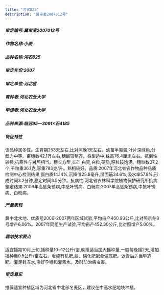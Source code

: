 ```yaml
---
title: "河农825"
description: "冀审麦2007012号"
---
```

##### 审定编号:冀审麦2007012号

##### 作物名称:小麦

##### 品种名称:河农825

##### 审定年份:2007

##### 审定单位:河北省

##### 育种者:河北农业大学

##### 申请者:河北农业大学

##### 品种来源:临远95—3091×石4185

##### 特征特性
该品种属冬性。生育期253天左右,比对照晚1天左右。幼苗半匍匐,叶片深绿色,分蘖力中等。亩穗数42.1万左右,穗层较整齐。株型适中,株高76.4厘米左右。抗倒性较强,抗寒性与对照相当。穗长方型,长芒,白壳,白粒,硬质,籽粒较饱满。穗粒数37.2个,千粒重36.1克,容重783克/升。熟相较好。品质:2007年河北省农作物品种品质检测中心检测结果,蛋白质14.14%,沉降值25.8毫升,湿面筋34.6%,吸水率57.8%,形成时间3.2分钟,稳定时间3.5分钟。抗病性:河北省农林科学院植物保护研究所抗病鉴定结果:2006年高感条锈病,中感叶锈病、白粉病;2007年高感条锈病,中抗叶锈病、白粉病。

##### 产量表现
冀中北水地、优质组2006-2007两年区域试验,平均亩产460.93公斤,比对照京冬8号增产6.06%。2007年同组生产试验,平均亩产452.30公斤,比对照增产5.00%。

##### 栽培技术要点
适宜播期10月上旬,播种量10~12公斤/亩,晚播适当加大播种量,一般每晚播2天,增加播种量0.5公斤/亩左右。增施有机肥,氮、磷化肥配合做底肥。返青后适当早追肥。灌足封冻水,浇好孕穗和灌浆水。及时防治病虫害。

##### 审定意见
推荐适宜种植区域为河北省中北部冬麦区，建议在中高水肥地块种植。
